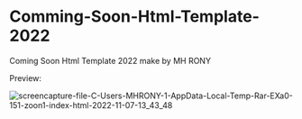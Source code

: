 # Comming-Soon-Html-Template-2022
Coming Soon Html Template 2022 make by MH RONY

Preview:

![screencapture-file-C-Users-MHRONY-1-AppData-Local-Temp-Rar-EXa0-151-zoon1-index-html-2022-11-07-13_43_48](https://user-images.githubusercontent.com/78216965/200253595-f691af0d-b8c8-41e7-a4a3-2e5d2c7efac0.png)
